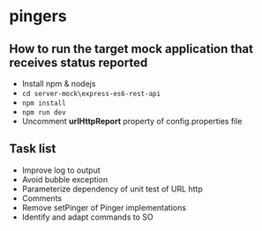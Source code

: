 # pingers

## How to run the target mock application  that receives status reported
* Install npm & nodejs
* `cd server-mock\express-es6-rest-api`
* `npm install`
* `npm run dev`
* Uncomment **urlHttpReport** property of config.properties file

## Task list

* Improve log to output
* Avoid bubble exception
* Parameterize dependency of unit test of URL http
* Comments
* Remove setPinger of Pinger implementations
* Identify and adapt commands to SO

